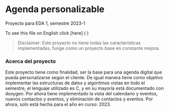 # Agenda personalizable
Proyecto para EDA 1, semestre 2023-1

To see this file on English click [here] ( )

> Disclaimer: Este proyecto no tiene todas las características implementadas, funge como un proyecto base en constante mejora.

### Acerca del proyecto
Este proyecto tiene como finalidad, ser la base para una agenda digital que pueda personalizarse según el cliente. De igual manera tiene como objetivo implementar las estructuras de datos y algoritmos vistas en todo el semestre, el lenguaje utilizado es C, y en su mayoría está documentado con doxygen. Por ahora tiene implementado la vista del calendario y eventos, nuevos contactos y eventos, y eliminación de contactos y eventos. Por ahora, solo está hecha para el año en curso: 2023. 
